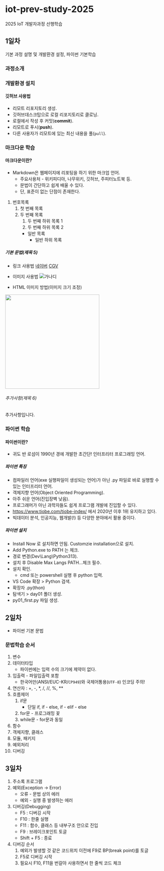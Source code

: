 # iot-prev-study-2025
2025 IoT 개발자과정 선행학습

## 1일차
기본 과정 설명 및 개발환경 설정, 파이썬 기본학습

### 과정소개

### 개발환경 설치

#### 깃허브 사용법
- 리모트 리포지토리 생성.
- 깃허브데스크탑으로 로컬 리포지토리로 클로닝.
- 로컬에서 작성 후 커밋(**commit**).
- 리모트로 푸시(**push**).
- 다른 사용자가 리모트에 있는 최신 내용을 풀(`pull`).

### 마크다운 학습

#### 마크다운이란?
- Markdown은 웹페이지에 리포팅을 하기 위한 마크업 언어.
    - 주요사용처 - 위키피디아, 나무위키, 깃허브, 주피터노트북 등.
    - 문법이 간단하고 쉽게 배울 수 있다.
    - 단, 표준이 없는 단점이 존재한다.

1. 번호목록
    1. 첫 번째 목록
    2. 두 번째 목록
        1. 두 번째 하위 목록 1
        2. 두 번째 하위 목록 2
        - 일반 목록
            - 일반 하위 목록          

##### 기본 문법(제목 5)
- 링크 사용법
[네이버](https://www.naver.com)
[CGV](http://www.cgv.co.kr/)

- 이미지 사용법
![가나디](https://pbs.twimg.com/media/GgI6TojbYAMlBRD.jpg)

- HTML 이미지 방법(이미지 크기 조정)
<img src="https://pbs.twimg.com/media/GgI6TojbYAMlBRD.jpg" width="300">

###### 추가사항(제목 6)
추가사항입니다.

### 파이썬 학습

#### 파이썬이란?
- 귀도 반 로섬이 1990년 경에 개발한 초간단! 인터프리터 프로그래밍 언어.

##### 파이썬 특징
- 컴파일러 언어(exe 실행파일이 생성되는 언어)가 아닌 .py 파일로 바로 실행할 수 있는 인터프리터 언어.
- 객체지향 언어(Object Oriented Programming).
- 아주 쉬운 언어(진입장벽 낮음).
- 프로그래머가 아닌 과학자들도 쉽게 프로그램 개발에 진입할 수 있다.
- https://www.tiobe.com/tiobe-index/ 에서 2020년 이후 1위 유지하고 있다.
- 빅데이터 분석, 인공지능, 웹개발(!) 등 다양한 분야에서 활용 중이다.

##### 파이썬 설치
- Install Now 로 설치하면 안됨. Customzie installation으로 설치.
- Add Python.exe to PATH 는 체크.
- 경로 변경(Dev\Lang\Python313).
- 설치 후 Disable Max Langs PATH...체크 필수.
- 설치 확인.
    - cmd 또는 powershell 실행 후 python 입력.
- VS Code 확장 > Python 검색.
- 확장자 .py(thon)
- 탐색기 > day01 폴더 생성.
- py01_first.py 파일 생성.

## 2일차
- 파이썬 기본 문법

### 문법학습 순서
1. 변수
2. 데이터타입
    - 파이썬에는 입력 수의 크기에 제약이 없다.
3. 입출력 - 파일입출력 포함
    - 한국어만(ANSI/EUC-KR/`CP949`)와 국제어통용(`UTF-8`) 인코딩 주의!
4. 연산자 : +, -, *, /, //, %, **
5. 흐름제어
    1. if문
        - 단일 if, if - else, if - elif - else
    2. for문 - 프로그래밍 꽃
    3. while문 - for문과 동일
6. 함수
7. 객체지향, 클래스
8. 모듈, 패키지
9. 예외처리
10. 디버깅

## 3일차
1. 주소록 프로그램
2. 예외(Exception -> Error)
    - 오류 - 문법 상의 에러
    - 예외 - 실행 중 발생하는 에러
3. 디버깅(Debugging)
    - F5 : 디버깅 시작
    - F10 : 한줄 실행
    - F11 : 함수, 클래스 등 내부구조 안으로 진입
    - F9 : 브레이크포인트 토글
    - Shift + F5 : 종료
4. 디버깅 순서
    1. 예외가 발생할 것 같은 코드위치 이전에 F9로 BP(break point)를 토글
    2. F5로 디버깅 시작
    3. 필요시 F10, F11을 번갈아 사용하면서 한 줄씩 코드 체크